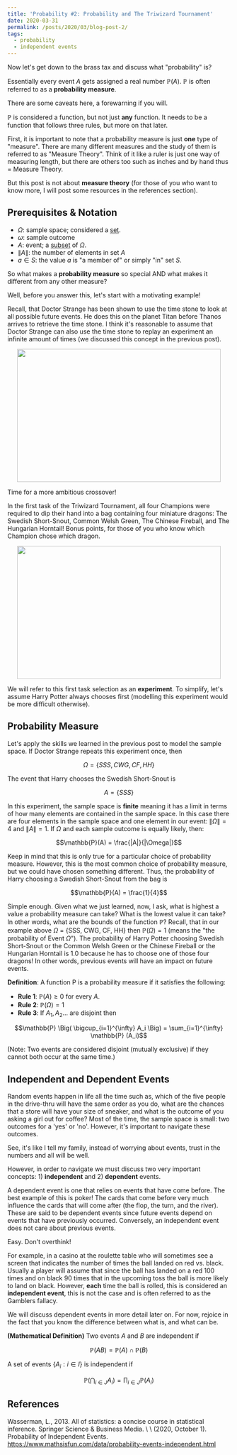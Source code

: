 ```yaml
---
title: 'Probability #2: Probability and The Triwizard Tournament'
date: 2020-03-31
permalink: /posts/2020/03/blog-post-2/
tags:
  - probability
  - independent events
---
```


Now let's get down to the brass tax and discuss what "probability" is?

Essentially every event $A$ gets assigned a real number $\mathbb{P}(A)$. $\mathbb{P}$ is often referred to as a **probability measure**.

There are some caveats here, a forewarning if you will.

$\mathbb{P}$ is considered a function, but not just **any** function. It needs to be a function that follows three rules, but more on that later.

First, it is important to note that a probability measure is just **one** type of "measure". There are many different measures and the study of them is referred to as "Measure Theory". Think of it like a ruler is just one way of measuring length, but there are others too such as inches and by hand thus = Measure Theory. 

But this post is not about **measure theory** (for those of you who want to know more, I will post some resources in the references section).

## Prerequisites & Notation

* $\Omega$: sample space; considered a [set](https://en.wikipedia.org/wiki/Set_(mathematics)).
* $\omega$: sample outcome
* $A$: event; a [subset](https://en.wikipedia.org/wiki/Set_(mathematics)) of $\Omega$.
* $\|A\|$: the number of elements in set $A$
* $a \in S$: the value $a$ is "a member of" or simply "in" set $S$.

So what makes a **probability measure** so special AND what makes it different from any other measure?

Well, before you answer this, let's start with a motivating example!

Recall, that Doctor Strange has been shown to use the time stone to look at all possible future events. He does this on the planet Titan before Thanos arrives to retrieve the time stone. I think it's reasonable to assume that Doctor Strange can also use the time stone to replay an experiment an infinite amount of times (we discussed this concept in the previous post).

<p align="center">
  <img width="460" height="300" src="https://media2.giphy.com/media/18RUgAS9WenUMTsxbo/giphy.gif?cid=ecf05e475e4dbdb37d9081f57d046a55340b5f9f8ffeab24&rid=giphy.gif">
</p>

Time for a more ambitious crossover!

In the first task of the Triwizard Tournament, all four Champions were required to dip their hand into a bag containing four miniature dragons: The Swedish Short-Snout, Common Welsh Green, The Chinese Fireball, and The Hungarian Horntail! Bonus points, for those of you who know which Champion chose which dragon.

<p align="center">
  <img width="460" height="300" src="https://media2.giphy.com/media/uEfXnYLC4hEaY/giphy.gif?cid=ecf05e47bc739c5c624d6c9152e9c123fb311f4b19e5ad0d&rid=giphy.gif">
</p>


We will refer to this first task selection as an **experiment**. To simplify, let's assume Harry Potter always chooses first (modelling this experiment would be more difficult otherwise).

## Probability Measure

Let's apply the skills we learned in the previous post to model the sample space. If Doctor Strange repeats this experiment once, then

$$\Omega = \{ SSS, CWG, CF, HH \}$$

The event that Harry chooses the Swedish Short-Snout is 

$$A = \{ SSS \}$$

In this experiment, the sample space is **finite** meaning it has a limit in terms of how many elements are contained in the sample space. In this case there are four elements in the sample space and one element in our event: $\|\Omega\| = 4$ and $\|A\| = 1$. If $\Omega$ and each sample outcome is equally likely, then:

$$\mathbb{P}(A) = \frac{|A|}{|\Omega|}$$

Keep in mind that this is only true for a particular choice of probability measure. However, this is the most common choice of probability measure, but we could have chosen something different. Thus, the probability of Harry choosing a Swedish Short-Snout from the bag is 

$$\mathbb{P}(A) = \frac{1}{4}$$

Simple enough. Given what we just learned, now, I ask, what is highest a value a probability measure can take? What is the lowest value it can take? In other words, what are the bounds of the function $\mathbb{P}$? Recall, that in our example above $\Omega$ = {SSS, CWG, CF, HH} then $\mathbb{P}(\Omega) = 1$ (means the "the probability of Event $\Omega$"). The probability of Harry Potter choosing Swedish Short-Snout or the Common Welsh Green or the Chinese Fireball or the Hungarian Horntail is 1.0 because he has to choose one of those four dragons! In other words, previous events will have an impact on future events.

**Definition**: A function $\mathrm{P}$ is a probability measure if it satisfies the following:

* **Rule 1**: $\mathbb{P} (A) \ge 0$ for every $A$.
* **Rule 2**: $\mathbb{P} (\Omega) = 1$
* **Rule 3**: If $A_1, A_2 \dots$ are disjoint then

$$\mathbb{P} \Big( \bigcup_{i=1}^{\infty} A_i \Big) = \sum_{i=1}^{\infty} \mathbb{P} (A_i)$$

(Note: Two events are considered disjoint (mutually exclusive) if they cannot both occur at the same time.)

## Independent and Dependent Events

Random events happen in life all the time such as, which of the five people in the drive-thru will have the same order as you do, what are the chances that a store will have your size of sneaker, and what is the outcome of you asking a girl out for coffee? Most of the time, the sample space is small: two outcomes for a 'yes' or 'no'. However, it's important to navigate these outcomes.

See, it's like I tell my family, instead of worrying about events, trust in the numbers and all will be well.

However, in order to navigate we must discuss two very important concepts: 1) **independent**  and 2) **dependent** events.

A dependent event is one that relies on events that have come before. The best example of this is poker! The cards that come before very much influence the cards that will come after (the flop, the turn, and the river). These are said to be dependent events since future events depend on events that have previously occurred. Conversely, an independent event does not care about previous events.

Easy. Don't overthink!

For example, in a casino at the roulette table who will sometimes see a screen that indicates the number of times the ball landed on red vs. black. Usually a player will assume that since the ball has landed on a red 100 times and on black 90 times that in the upcoming toss the ball is more likely to land on black. However, **each** time the ball is rolled, this is considered an **independent event**, this is not the case and is often referred to as the Gamblers fallacy.

We will discuss dependent events in more detail later on. For now, rejoice in the fact that you know the difference between what is, and what can be.

**(Mathematical Definition)** Two events $A$ and $B$ are independent if

$$\mathbb{P}(AB) = \mathbb{P}(A) \cap \mathbb{P}(B)$$

A set of events $\{A_i : i \in I \}$ is independent if 

$$\mathbb{P} \Big( \bigcap_{i \in J} A_i \Big) = \prod_{i \in J} \mathbb{P} (A_i)$$


## References

Wasserman, L., 2013. All of statistics: a concise course in statistical inference. Springer Science \& Business Media. \\
\\
(2020, October 1). Probability of Independent Events. https://www.mathsisfun.com/data/probability-events-independent.html
